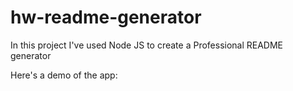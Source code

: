 # hw-readme-generator

In this project I've used Node JS to create a Professional README generator

Here's a demo of the app:


